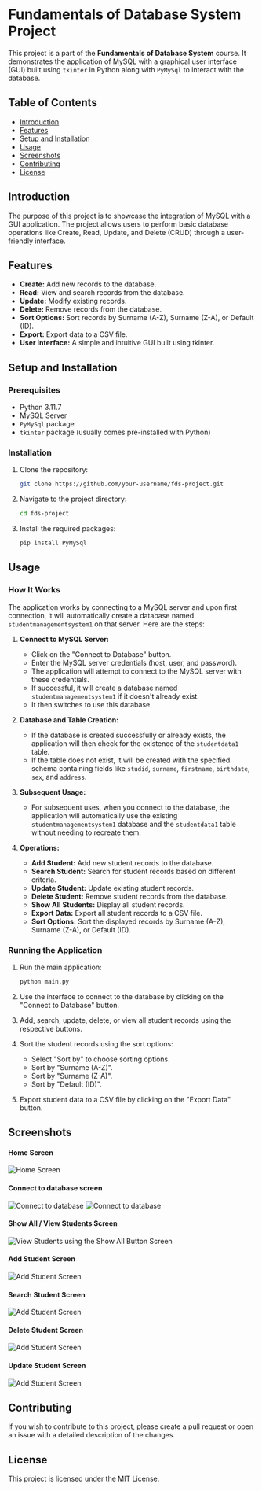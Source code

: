 # Fundamentals of Database System Project

This project is a part of the **Fundamentals of Database System** course. It demonstrates the application of MySQL with a graphical user interface (GUI) built using `tkinter` in Python along with `PyMySql` to interact with the database.

## Table of Contents

- [Introduction](#introduction)
- [Features](#features)
- [Setup and Installation](#setup-and-installation)
- [Usage](#usage)
- [Screenshots](#screenshots)
- [Contributing](#contributing)
- [License](#license)

## Introduction

The purpose of this project is to showcase the integration of MySQL with a GUI application. The project allows users to perform basic database operations like Create, Read, Update, and Delete (CRUD) through a user-friendly interface.

## Features

- **Create:** Add new records to the database.
- **Read:** View and search records from the database.
- **Update:** Modify existing records.
- **Delete:** Remove records from the database.
- **Sort Options:** Sort records by Surname (A-Z), Surname (Z-A), or Default (ID).
- **Export:** Export data to a CSV file.
- **User Interface:** A simple and intuitive GUI built using tkinter.

## Setup and Installation

### Prerequisites

- Python 3.11.7
- MySQL Server
- `PyMySql` package
- `tkinter` package (usually comes pre-installed with Python)

### Installation

1. Clone the repository:
    ```sh
    git clone https://github.com/your-username/fds-project.git
    ```

2. Navigate to the project directory:
    ```sh
    cd fds-project
    ```

3. Install the required packages:
    ```sh
    pip install PyMySql
    ```

## Usage

### How It Works

The application works by connecting to a MySQL server and upon first connection, it will automatically create a database named `studentmanagementsystem1` on that server. Here are the steps:

1. **Connect to MySQL Server:** 
    - Click on the "Connect to Database" button.
    - Enter the MySQL server credentials (host, user, and password).
    - The application will attempt to connect to the MySQL server with these credentials.
    - If successful, it will create a database named `studentmanagementsystem1` if it doesn't already exist.
    - It then switches to use this database.

2. **Database and Table Creation:**
    - If the database is created successfully or already exists, the application will then check for the existence of the `studentdata1` table.
    - If the table does not exist, it will be created with the specified schema containing fields like `studid`, `surname`, `firstname`, `birthdate`, `sex`, and `address`.

3. **Subsequent Usage:**
    - For subsequent uses, when you connect to the database, the application will automatically use the existing `studentmanagementsystem1` database and the `studentdata1` table without needing to recreate them.

4. **Operations:**
    - **Add Student:** Add new student records to the database.
    - **Search Student:** Search for student records based on different criteria.
    - **Update Student:** Update existing student records.
    - **Delete Student:** Remove student records from the database.
    - **Show All Students:** Display all student records.
    - **Export Data:** Export all student records to a CSV file.
    - **Sort Options:** Sort the displayed records by Surname (A-Z), Surname (Z-A), or Default (ID).

### Running the Application

1. Run the main application:
    ```sh
    python main.py
    ```

2. Use the interface to connect to the database by clicking on the "Connect to Database" button.

3. Add, search, update, delete, or view all student records using the respective buttons.

4. Sort the student records using the sort options:
    - Select "Sort by" to choose sorting options.
    - Sort by "Surname (A-Z)".
    - Sort by "Surname (Z-A)".
    - Sort by "Default (ID)".

5. Export student data to a CSV file by clicking on the "Export Data" button.

## Screenshots

#### Home Screen 
![Home Screen](Screenshots/1.png)

#### Connect to database screen
![Connect to database ](Screenshots/2.png)
![Connect to database ](Screenshots/3.png)

#### Show All / View Students Screen
![View Students using the Show All Button Screen](Screenshots/showall.png)

#### Add Student Screen
![Add Student Screen](Screenshots/adding.png)

#### Search Student Screen
![Add Student Screen](Screenshots/search.png)

#### Delete Student Screen
![Add Student Screen](Screenshots/delete.png)

#### Update Student Screen
![Add Student Screen](Screenshots/updateedit.png)

## Contributing

If you wish to contribute to this project, please create a pull request or open an issue with a detailed description of the changes.

## License

This project is licensed under the MIT License.

